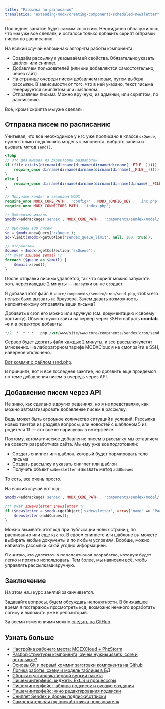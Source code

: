 ```yaml
---
title: "Рассылка по расписанию"
translation: "extending-modx/creating-components/scheduled-newsletter"
---
```


Последнее занятие будет самым коротким. Неожиданно обнаружилось, что мы уже всё сделали, и осталось только добавить скрипт отправки писем по расписанию.

На всякий случай напоминаю алгоритм работы компонента:

* Создаём рассылку и указываём ей свойства. Обязательно указать шаблон или сниппет.
* Добавляем пользователей (или они добавляются самостоятельно, через сайт)
* На странице очереди писем добавляем новые, путем выбора рассылки. В зависимости от того, что в ней указано, текст письма генерируется сниппетом или шаблоном.
* Отправляем письма. Можно вручную, из админки, или скриптом, по расписанию.

Всё, кроме скрипта мы уже сделали.

## Отправка писем по расписанию

Учитывая, что все необходимое у нас уже прописано в классе `sxQueue`, нужно только подключить модель компонента, выбрать записи и вызвать метод `send()`.

``` php
<?php
// Это для вызова из директории разработки
if (file_exists(dirname(dirname(dirname(dirname(dirname(__FILE__))))) . '/config.core.php')) {
    require_once dirname(dirname(dirname(dirname(dirname(__FILE__))))) . '/config.core.php';
}
else {
    require_once dirname(dirname(dirname(dirname(dirname(dirname(__FILE__)))))) . '/config.core.php';
}

// Получаем конфиг и вызываем MODX
require_once MODX_CORE_PATH . 'config/' . MODX_CONFIG_KEY . '.inc.php';
require_once MODX_CONNECTORS_PATH . 'index.php';

// Добавляем модель
$modx->addPackage('sendex', MODX_CORE_PATH . 'components/sendex/model/');

// Выбираем 100 писем
$q = $modx->newQuery('sxQueue');
$q->limit($modx->getOption('sendex_queue_limit', null, 100, true));

// Отправляем
$queue = $modx->getCollection('sxQueue');
/** @var sxQueue $email */
foreach ($queue as $email) {
    $email->send();
}
```

После отправки письмо удаляется, так что скрипт можно запускать хоть через каждые 2 минуты — нагрузки он не создаст.

Я добавил этот файл в `/core/components/sendex/cron/send.php`, чтобы его нельзя было вызвать из браузера. Зачем давать возможность непонятно кому отправлять ваши письма?

Добавить в cron его можно или вручную (см. документацию к своему хостингу). Обычно нужно зайти на сервер через SSH и набрать **crontab -e** и в редакторе добавить:

``` php
*/2  *  * * *   php /var/www/site/www/core/components/sendex/cron/send.php
```

Сервер будет дергать файл каждые 2 минуты, и все рассылки улетят мгновенно. На лабораторном тарифе MODXCloud я не смог зайти в SSH, наверное отключено.

[Вот коммит с файлом send.php](https://github.com/bezumkin/Sendex/commit/52b15960eeddb2968bc1585f9e6f630c8b59438f).

В принципе, вот и всё последнее занятие, но добавить еще пройдёмся по теме добавления писем в очередь через API.

## Добавление писем через API

Не знаю, как сделано в других решениях, но я не представляю, как можно автоматизировать добавление писем в рассылку.

Ведь может быть огромное количество ситуаций и условий. Рассылка новых тикетов из раздела вопросы, или новостей с шаблоном 5 из родителя 13 — это все не нарисуешь в интерфейсе.

Поэтому, автоматическое добавление писем в рассылку мы оставляем на совести разработчика сайта. Мы ему уже все подготовили:

* Создать сниппет или шаблон, который будет формировать тело письма
* Создать рассылку и указать сниппет или шаблон
* Получить объект `sxNewsletter` и вызвать метод `addQueues`

То есть, все очень просто.

На всякий случай вот код:

``` php
$modx->addPackage('sendex', MODX_CORE_PATH . 'components/sendex/model/');

/** @var sxNewsletter $newsletter */
if ($newsletter = $modx->getObject('sxNewsletter', array('name' => 'Рассылка новостей'))) {
    $newsletter->addQueues();
}
```

Можно вызывать этот код при публикации новых страниц, по расписанию или еще как то. В своем сниппете или шаблоне вы можете выбирать любые документы и по любым условиям. Вообще, можно набивать рассылки какой угодно информацией.

Я считаю, это достаточно перспективная разработка, которую будет легко и приятно использовать. Тем более, мы написали всё, чтобы управлять рассылками вручную.

## Заключение

На этом наш курс занятий заканчивается.

Задавайте вопросы, будем обсуждать непонятности. В ближайшее время я постараюсь просмотреть код, возможно немного доработать логику и выложить уже в репозиторий.

За всеми изменениями можно [следить на GitHub](https://github.com/bezumkin/Sendex/commits/master).

## Узнать больше

* [Настройка рабочего места: MODXCloud + PhpStorm](extending-modx/creating-components/customize-the-workplace)
* [Разбор структуры компонента, зачем нужны assets, core и остальные?](extending-modx/creating-components/component-structure)
* [Основы Git и первый коммит заготовки компонента на Github](extending-modx/creating-components/git-basics/)
* [Логика работы, схему и модель таблицы в БД](extending-modx/creating-components/work-logic)
* [Сборка и установка первой версии пакета](extending-modx/creating-components/package-build)
* [Пишем интерфейс: виджеты ExtJS и процессоры](extending-modx/creating-components/extjs-widgets)
* [Пишем интерфейс: таблица подписок и окошко создания](extending-modx/creating-components/letter-queue-table)
* [Пишем интерфейс: окно редактирования подписки](extending-modx/creating-components/subscription-edit-window)
* [Сниппет Sendex и формы подписки\отписки](extending-modx/creating-components/snippet-sendex)
* [Самостоятельная подписка\отписка пользователя](extending-modx/creating-components/subscription-table)
